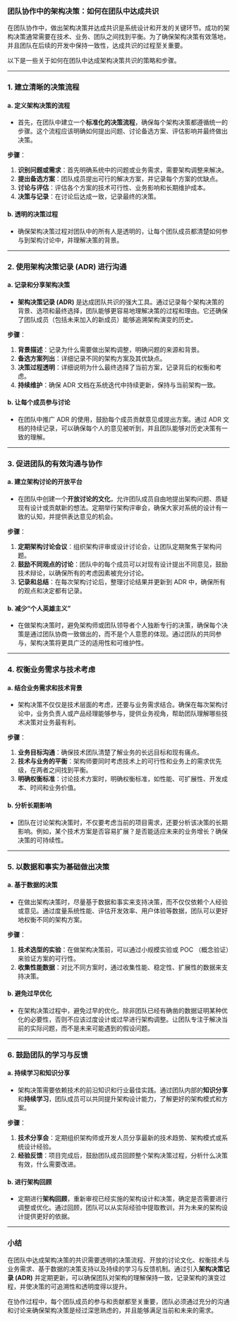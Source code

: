 ### 团队协作中的架构决策：如何在团队中达成共识

在团队协作中，做出架构决策并达成共识是系统设计和开发的关键环节。成功的架构决策通常需要在技术、业务、团队之间找到平衡。为了确保架构决策有效落地，并且团队在后续的开发中保持一致性，达成共识的过程至关重要。

以下是一些关于如何在团队中达成架构决策共识的策略和步骤。

---

### 1. **建立清晰的决策流程**

#### a. **定义架构决策的流程**
- 首先，在团队中建立一个**标准化的决策流程**，确保每个架构决策都遵循统一的步骤。这个流程应该明确如何提出问题、讨论备选方案、评估影响并最终做出决策。

**步骤**：
1. **识别问题或需求**：首先明确系统中的问题或业务需求，需要架构调整来解决。
2. **提出备选方案**：团队成员提出可行的解决方案，并记录每个方案的优缺点。
3. **讨论与评估**：评估各个方案的技术可行性、业务影响和长期维护成本。
4. **决策与记录**：在讨论后达成一致，记录最终的决策。

#### b. **透明的决策过程**
- 确保架构决策过程对团队中的所有人是透明的，让每个团队成员都清楚如何参与到架构讨论中，并理解决策的背景。

---

### 2. **使用架构决策记录 (ADR) 进行沟通**

#### a. **记录和分享架构决策**
- **架构决策记录 (ADR)** 是达成团队共识的强大工具。通过记录每个架构决策的背景、选项和最终选择，团队能够更容易地理解决策的过程和理由。它还确保了团队成员（包括未来加入的新成员）能够追溯架构演变的历史。

**步骤**：
1. **背景描述**：记录为什么需要做出架构调整，明确问题的来源和背景。
2. **备选方案列出**：详细记录不同的架构方案及其优缺点。
3. **决策过程透明**：详细说明为什么最终选择了当前方案，记录背后的权衡和考虑。
4. **持续维护**：确保 ADR 文档在系统迭代中持续更新，保持与当前架构一致。

#### b. **让每个成员参与讨论**
- 在团队中推广 ADR 的使用，鼓励每个成员贡献意见或提出方案。通过 ADR 文档的持续记录，可以确保每个人的意见被听到，并且团队能够对历史决策有一致的理解。

---

### 3. **促进团队的有效沟通与协作**

#### a. **建立架构讨论的开放平台**
- 在团队中创建一个**开放讨论的文化**，允许团队成员自由地提出架构问题、质疑现有设计或贡献新的想法。定期举行架构评审会，确保大家对系统的设计有一致的认知，并提供表达意见的机会。

**步骤**：
1. **定期架构讨论会议**：组织架构评审或设计讨论会，让团队定期聚焦于架构问题。
2. **鼓励不同观点的讨论**：团队中的每个成员可以对现有设计提出不同意见，鼓励技术辩论，以确保所有的考虑因素被充分讨论。
3. **记录和总结**：在每次架构讨论后，整理讨论结果并更新到 ADR 中，确保所有的观点和决定都有记录。

#### b. **减少“个人英雄主义”**
- 在做架构决策时，避免架构师或团队领导者个人独断专行的决策，确保每个决策是通过团队协商一致做出的，而不是个人意愿的体现。通过团队的共同参与，架构决策将更具广泛的适用性和可维护性。

---

### 4. **权衡业务需求与技术考虑**

#### a. **结合业务需求和技术背景**
- 架构决策不仅仅是技术层面的考虑，还要与业务需求结合。确保在每次架构讨论中，业务负责人或产品经理能够参与，提供业务视角，帮助团队理解哪些技术决策对业务最有利。

**步骤**：
1. **业务目标沟通**：确保技术团队清楚了解业务的长远目标和现有痛点。
2. **技术与业务的平衡**：架构师要同时考虑技术上的可行性和业务上的需求优先级，在两者之间找到平衡。
3. **明确权衡标准**：讨论技术方案时，明确权衡标准，如性能、可扩展性、开发成本、时间和业务价值。

#### b. **分析长期影响**
- 团队在讨论架构决策时，不仅要考虑当前的项目需求，还要分析该决策的长期影响。例如，某个技术方案是否容易扩展？是否能适应未来的业务增长？确保决策的可持续性。

---

### 5. **以数据和事实为基础做出决策**

#### a. **基于数据的决策**
- 在做出架构决策时，尽量基于数据和事实来支持决策，而不仅仅依赖个人经验或意见。通过度量系统性能、评估开发效率、用户体验等数据，团队可以更好地权衡不同的架构方案。

**步骤**：
1. **技术选型的实验**：在做架构决策前，可以通过小规模实验或 POC （概念验证）来验证方案的可行性。
2. **收集性能数据**：对比不同方案时，通过收集性能、稳定性、扩展性的数据来支持决策。

#### b. **避免过早优化**
- 在架构决策过程中，避免过早的优化。除非团队已经有确凿的数据证明某种优化的必要性，否则不应该过度设计或过早进行架构调整。让团队专注于解决当前的实际问题，而不是未来可能遇到的假设问题。

---

### 6. **鼓励团队的学习与反馈**

#### a. **持续学习和知识分享**
- 架构决策需要依赖技术的前沿知识和行业最佳实践。通过团队内部的**知识分享**和**持续学习**，团队成员可以共同提升架构设计能力，了解更好的架构模式和方案。

**步骤**：
1. **技术分享会**：定期组织架构师或开发人员分享最新的技术趋势、架构模式或系统设计经验。
2. **经验反馈**：项目完成后，鼓励团队成员回顾整个架构决策过程，分析什么决策有效，什么需要改进。

#### b. **进行架构回顾**
- 定期进行**架构回顾**，重新审视已经实施的架构设计和决策，确定是否需要进行调整或优化。通过回顾，团队可以从实际经验中提取教训，并为未来的架构设计提供更好的依据。

---

### 小结

在团队中达成架构决策的共识需要透明的决策流程、开放的讨论文化、权衡技术与业务需求、基于数据的决策支持以及持续的学习与反馈机制。通过引入**架构决策记录 (ADR)** 并定期更新，可以确保团队对架构的理解保持一致，记录架构的演变过程，并使决策的可追溯性和透明度得以提升。

在协作过程中，每个团队成员的参与和贡献都至关重要，团队必须通过充分的沟通和讨论来确保架构决策是经过深思熟虑的，并且能够满足当前和未来的需求。
